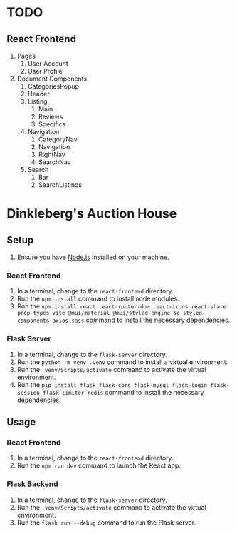 # TODO

## React Frontend
1. Pages
   1. User Account
   2. User Profile
2. Document Components
   1. CategoriesPopup
   2. Header
   3. Listing
      1. Main 
      2. Reviews 
      3. Specifics 
   4. Navigation
      1. CategoryNav 
      2. Navigation 
      3. RightNav 
      4. SearchNav 
   5. Search 
      1. Bar 
      2. SearchListings

# Dinkleberg's Auction House

## Setup
1. Ensure you have [Node.js](https://nodejs.org/en/download) installed on your machine.

### React Frontend
1. In a terminal, change to the `react-frontend` directory.
2. Run the `npm install` command to install node modules.
3. Run the `npm install react react-router-dom react-icons react-share prop-types vite @mui/material @mui/styled-engine-sc styled-components axios sass` command to install the necessary dependencies.

### Flask Server
1. In a terminal, change to the `flask-server` directory.
2. Run the `python -m venv .venv` command to install a virtual environment.
3. Run the `.venv/Scripts/activate` command to activate the virtual environment.
4. Run the `pip install flask flask-cors flask-mysql flask-login flask-session flask-limiter redis` command to install the necessary dependencies.

## Usage

### React Frontend
1. In a terminal, change to the `react-frontend` directory.
2. Run the `npm run dev` command to launch the React app.

### Flask Backend
1. In a terminal, change to the `flask-server` directory. 
2. Run the `.venv/Scripts/activate` command to activate the virtual environment. 
3. Run the `flask run --debug` command to run the Flask server.
